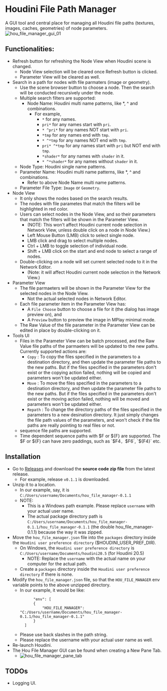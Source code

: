 # Houdini File Path Manager
A GUI tool and central place for managing all Houdini file paths (textures, images, caches, geometries) of node parameters.
![hou_file_manager_gui_01](https://github.com/user-attachments/assets/72080231-e58c-43fc-b32f-6c56a8f03f2f)

## Functionalities:
* Refresh button for refreshing the Node View when Houdini scene is changed.
  * Node View selection will be cleared once Refresh button is clicked.
  * Parameter View will be cleared as well.
* Search in a path for nodes with file parmaters (image or geometry).
  * Use the scene browser button to choose a node. Then the search will be conducted recursively under the node.
  * Multiple search filters are supported:
    * Node Name: Houdini multi name patterns, like *, ^ and combinations.
      * For example,
        * `*` for any names.
        * `pri*` for any names start with `pri`.
        * `* ^pri*` for any names NOT start with `pri`.
        * `*tmp` for any names end with `tmp`.
        * `* ^*tmp` for any names NOT end with `tmp`.
        * `pri* ^*tmp` for any names start with `pri` but NOT end with `tmp`.
        * `*shader*` for any names with `shader` in it.
        * `* ^*shader*` for any names without `shader` in it.
  * Node Type: Houdini single name patterns.
  * Parameter Name: Houdini multi name patterns, like *, ^ and combinations.
    * Refer to above Node Name multi name patterns.
  * Parameter File Type: `Image` or `Geometry`.
* Node View
  * It only shows the nodes based on the search results.
  * The nodes with file parametes that match the filters will be highlighted in red color.
  * Users can select nodes in the Node View, and so their parameters that match the filters will be shown in the Parameter View.
    * (NOTE: This won't affect Houdini current node selection in Network View, unless double click on a node in Node View.)
    * Left Mouse Button (LMB) click to select single node.
    * LMB click and drag to select multiple nodes.
    * Ctrl + LMB to toggle selection of individual node.
    * Shift + LMB click on the start and end node to select a range of nodes.
  * Double-clicking on a node will set current selected node to it in the Network Editor.
    * (Note: it will affect Houdini current node selection in the Network View.)
* Parameter View
  * The file parmaeters will be shown in the Parameter View for the selected nodes in the Node View.
    * Not the actual selected nodes in Network Editor.
  * Each file parameter item in the Parameter View has:
    * A `File Choose` button to choose a file for it (the dialog has image preview on), and
    * A `Preview` button to preview the image in MPlay minimal mode.
  * The Raw Value of the file parameter in the Parameter View can be edited in place by double-clicking on it.
* Tools UI
  * Files in the Parameter View can be batch processed, and the Raw Value file paths of the parmaeters will be updated to the new paths. Currently supported actions are:
    * `Copy` : To copy the files specified in the parameters to a destination directory, and then update the parameter file paths to the new paths. But if the files specified in the parameters don't exist or the copying action failed, nothing will be copied and parameters won't be updated either.
    * `Move` : To move the files specified in the parameters to a destination directory, and then update the parameter file paths to the new paths. But if the files specified in the parameters don't exist or the moving action failed, nothing will be moved and parameters won't be updated either.
    * `Repath` : To change the directory paths of the files specified in the parameters to a new desination directory. It just simply changes the file path values of the parameters, and won't check if the file paths are really pointing to real files or not.
  * <UDIM> sequence file paths are supported.
  * Time dependent sequence paths with $F or ${F} are supported. The $F or ${F} can have zero paddings, such as `$F4`, `$F6`, `${F4}` etc.

## Installation
* Go to [Releases](https://github.com/vfxkevin/hou_file_manager/releases) and download the **source code zip file** from the latest release.
  * For example, release `v0.1.1` is downloaded.
* Unzip it to a location.
  * In our example, say, it is `C:/Users/username/Documents/hou_file_manager-0.1.1`
  * NOTE:
    * This is a Windows path example. Please replace `username` with your actual user name.
    * The actual package directory path is `C:/Users/username/Documents/hou_file_manager-0.1.1/hou_file_manager-0.1.1` (the double hou_file_manager-0.1.1) because the way it was zipped.
* Move the `hou_file_manager.json` file into the `packages` directory inside the `Houdini user preference directory` ($HOUDINI_USER_PREF_DIR).
  * On Windows, the `Houdini user preference directory` is `C:/Users/username/Documents/houdini20.5` (for Houdini 20.5)
    * NOTE: Replace the `username` with the actual name on your computer for the actual path.
  * Create a `packages` directory inside the `Houdini user preference directory` if there is none.
* Modify the `hou_file_manager.json` file, so that the `HOU_FILE_MANAGER` env variable points to the above unzipped directory.
  * In our example, it would be like:
    ```
          "env": [
          {
              "HOU_FILE_MANAGER": "C:/Users/username/Documents/hou_file_manager-0.1.1/hou_file_manager-0.1.1"
          }
      ]
    ```
  * Please use back slashes in the path string.
  * Please replace the username with your actual user name as well.
* Re-launch Houdini.
* The Hou File Manager GUI can be found when creating a New Pane Tab.
  * ![hou_file_manager_pane_tab](https://github.com/user-attachments/assets/67130c8c-2be0-4c0d-91f1-efdc1c55eea4)

## TODOs
* Logging UI.

